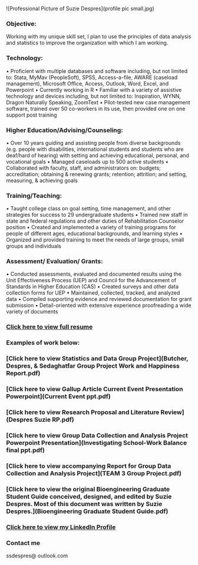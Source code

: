 ![Professional Picture of Suzie Despres](profile pic small.jpg)

### Objective:
Working with my unique skill set, I plan to use the principles of data analysis and statistics to improve the organization with which I am working. 

### Technology:
• Proficient with multiple databases and software including, but not limited to: Stata, MyMav (PeopleSoft), SPSS, Access-a-file, AWARE (caseload management), Microsoft Office, Access, Outlook, Word, Excel, and Powerpoint
• Currently working in R
• Familiar with a variety of assistive technology and devices including, but not limited to: Inspiration, WYNN, Dragon Naturally Speaking, ZoomText
• Pilot-tested new case management software, trained over 50 co-workers in its use, then provided one on one support post training

### Higher Education/Advising/Counseling: 
• Over 10 years guiding and assisting people from diverse backgrounds (e.g. people with disabilities, international students and students who are deaf/hard of hearing) with setting and achieving educational, personal, and vocational goals
• Managed caseloads up to 500 active students 
• Collaborated with faculty, staff, and administrators on: budgets; accreditation; obtaining & renewing grants; retention; attrition; and setting, measuring, & achieving goals

### Training/Teaching:
• Taught college class on goal setting, time management, and other strategies for success to 29 undergraduate students 
• Trained new staff in state and federal regulations and other duties of Rehabilitation Counselor position
• Created and implemented a variety of training programs for people of different ages, educational backgrounds, and learning styles
• Organized and provided training to meet the needs of large groups, small groups and individuals

### Assessment/ Evaluation/ Grants:
• Conducted assessments, evaluated and documented results using the Unit Effectiveness Process (UEP) and Council for the Advancement of Standards in Higher Education (CAS)
• Created surveys and other data collection forms for UEP
• Maintained, collected, tracked, and analyzed data
• Compiled supporting evidence and reviewed documentation for grant submission
• Detail-oriented with extensive experience proofreading a wide variety of documents


### [Click here to view full resume](sdespres%20website%20resume%20pdf.pdf)

### Examples of work below: 

### [Click here to view Statistics and Data Group Project](Butcher, Despres, & Sedaghatfar Group Project Work and Happiness Report.pdf)


### [Click here to view Gallup Article Current Event Presentation Powerpoint](Current Event ppt.pdf)


### [Click here to view Research Proposal and Literature Review](Despres Suzie RP.pdf)


### [Click here to view Group Data Collection and Analysis Project Powerpoint Presentation](Investigating School-Work Balance final ppt.pdf)
### [Click here to view accompanying Report for Group Data Collection and Analysis Project](TEAM 3 Group Project.pdf)


### [Click here to view the original Bioengineering Graduate Student Guide conceived, designed, and edited by Suzie Despres. Most of this document was written by Suzie Despres.](Bioengineering Graduate Student Guide.pdf) 

### [Click here to view my LinkedIn Profile](https://www.linkedin.com/in/sdespres)

### Contact me
ssdespres@
outlook.com

